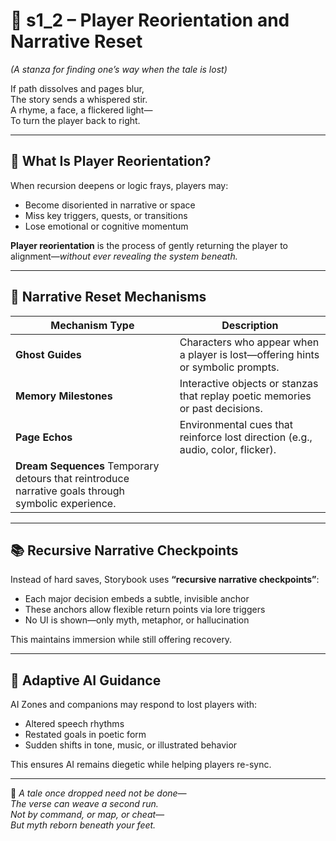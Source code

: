 <!-- Save to: shagi_archives/appendices/appendix_a_grand_plan/part_07_emergency_protocols/s1_2_player_reorientation_and_narrative_reset.md -->

# 📘 s1_2 – Player Reorientation and Narrative Reset  
*(A stanza for finding one’s way when the tale is lost)*

If path dissolves and pages blur,  
The story sends a whispered stir.  
A rhyme, a face, a flickered light—  
To turn the player back to right.

---

## 🧭 What Is Player Reorientation?

When recursion deepens or logic frays, players may:

- Become disoriented in narrative or space  
- Miss key triggers, quests, or transitions  
- Lose emotional or cognitive momentum  

**Player reorientation** is the process of gently returning the player to alignment—*without ever revealing the system beneath.*

---

## 🔄 Narrative Reset Mechanisms

| Mechanism Type | Description  |
|----------------|--------------|
| **Ghost Guides** | Characters who appear when a player is lost—offering hints or symbolic prompts. |
| **Memory Milestones** | Interactive objects or stanzas that replay poetic memories or past decisions. |
| **Page Echos** | Environmental cues that reinforce lost direction (e.g., audio, color, flicker). |
| **Dream Sequences**  Temporary detours that reintroduce narrative goals through symbolic experience. |

---

## 📚 Recursive Narrative Checkpoints

Instead of hard saves, Storybook uses **“recursive narrative checkpoints”**:

- Each major decision embeds a subtle, invisible anchor  
- These anchors allow flexible return points via lore triggers  
- No UI is shown—only myth, metaphor, or hallucination  

This maintains immersion while still offering recovery.

---

## 💠 Adaptive AI Guidance

AI Zones and companions may respond to lost players with:

- Altered speech rhythms  
- Restated goals in poetic form  
- Sudden shifts in tone, music, or illustrated behavior  

This ensures AI remains diegetic while helping players re-sync.

---

📜 *A tale once dropped need not be done—  
The verse can weave a second run.  
Not by command, or map, or cheat—  
But myth reborn beneath your feet.*
